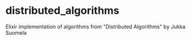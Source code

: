 # distributed_algorithms
Elixir implementation of algorithms from "Distributed Algorithms" by Jukka Suomela
